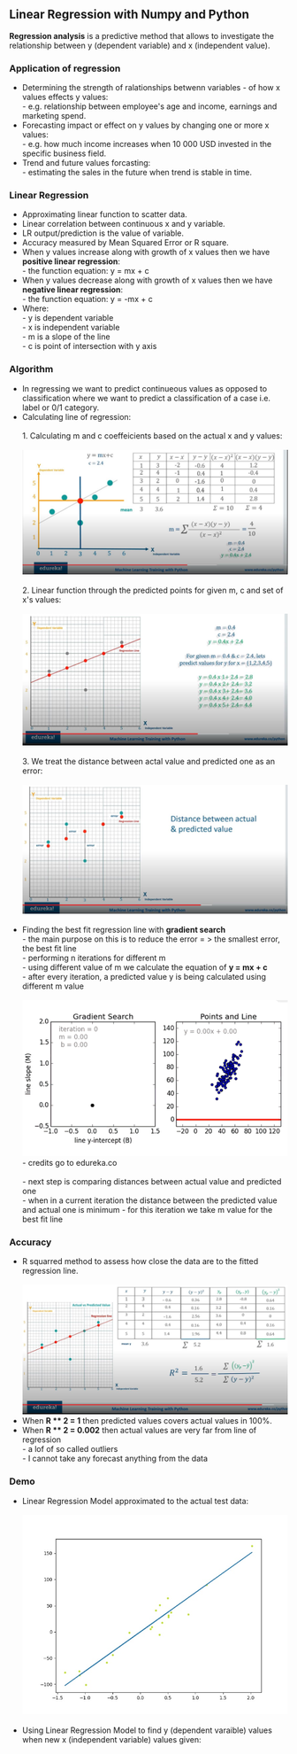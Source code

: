 <h2>Linear Regression with Numpy and Python</h2>

<p><b>Regression analysis</b> is a predictive method that allows to investigate the relationship between y (dependent variable) and x (independent value).</p>

<h3>Application of regression</h3>
<ul>
  <li>Determining the strength of ralationships betwenn variables - of how x values effects y values:
    <br>
    - e.g. relationship between employee's age and income, earnings and marketing spend.
  </li>
  <li>Forecasting impact or effect on y values by changing one or more x values:
    <br>
    - e.g. how much income increases when 10 000 USD invested in the specific business field.
  </li>
  <li>Trend and future values forcasting:
    <br>
    - estimating the sales in the future when trend is stable in time.
  </li> 
</ul>

<h3>Linear Regression</h3>
<ul>
  <li>Approximating linear function to scatter data.</li>
  <li>Linear correlation between continuous x and y variable.</li>
  <li>LR output/prediction is the value of variable.</li>
  <li>Accuracy measured by Mean Squared Error or R square.</li>
  <li>When y values increase along with growth of x values then we have <b>positive linear regression</b>:
    <br>
    - the function equation: y = mx + c
  </li>
  <li>When y values decrease along with growth of x values then we have <b>negative linear regression</b>:
    <br>
    - the function equation: y = -mx + c
  </li>
  <li>Where:
    <br>
    - y is dependent variable<br>
    - x is independent variable<br>
    - m is a slope of the line<br>
    - c is point of intersection with y axis
  </li>
</ul>

<h3>Algorithm</h3>
<ul>
  <li>In regressing we want to predict continueous values as opposed to classification where we want to predict a classification of a case i.e. label or 0/1 category.</li>
  <li>Calculating line of regression:
    <br>
    <br>
    1. Calculating m and c coeffeicients based on the actual x and y values:
    <br>
    <br>
    <img src="images/linear_reg.JPG">
    <br>
    <br>
    2. Linear function through the predicted points for given m, c and set of x's values:
    <br>
    <br>
    <img src="images/predictions.JPG">
    <br>
    <br>
    3. We treat the distance between actal value and predicted one as an error:
    <br>
    <br>
    <img src="images/error.JPG">
    <br>
    <br>
  </li>
  <li> Finding the best fit regression line with <b>gradient search</b>
    <br>
    - the main purpose on this is to reduce the error = > the smallest error, the best fit line<br>
    - performing n iterations for different m <br>
    - using different value of m we calculate the equation of <b>y = mx + c</b> <br>
    - after every iteration, a predicted value y is being calculated using different m value <br> <br>
    <img src="images/gradient.gif"><br>
    - credits go to edureka.co
    <br>
    <br>
    - next step is comparing distances between actual value and predicted one <br>
    - when in a current iteration the distance between the predicted value and actual one is minimum - for this iteration we take m value for the best fit line <br>
  </li>
</ul>

<h3>Accuracy</h3>
<ul>
  <li>R squarred method to assess how close the data are to the fitted regression line.</li>
  <br>
  <img src="images/rsquarred.JPG">
  <br>
  <li>When <b>R ** 2 = 1</b> then predicted values covers actual values in 100%.</li>
  <li>When <b>R ** 2 = 0.002</b> then actual values are very far from line of regression
    <br>
    - a lof of so called outliers <br>
    - I cannot take any forecast anything from the data
  </li>
</ul>

<h3>Demo</h3>
<ul>
  <li>Linear Regression Model approximated to the actual test data:</li>
  <br>
  <img src="images/lr_chart.jpg">
  <br>
  <br>
  <li>Using Linear Regression Model to find y (dependent varaible) values when new x (independent variable) values given:</li>
</ul>


